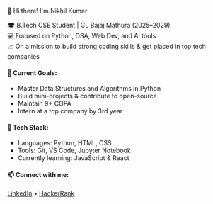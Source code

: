 👋 Hi there! I'm Nikhil Kumar

🎓 B.Tech CSE Student | GL Bajaj Mathura (2025–2029)  
💻 Focused on Python, DSA, Web Dev, and AI tools  
📈 On a mission to build strong coding skills & get placed in top tech companies

#### 🚀 Current Goals:
- Master Data Structures and Algorithms in Python
- Build mini-projects & contribute to open-source
- Maintain 9+ CGPA
- Intern at a top company by 3rd year

#### 🔧 Tech Stack:
- Languages: Python, HTML, CSS
- Tools: Git, VS Code, Jupyter Notebook
- Currently learning: JavaScript & React

#### 📫 Connect with me:
[LinkedIn](https://www.linkedin.com/in/nikhil-kumar-16469b368/) • [HackerRank]()
